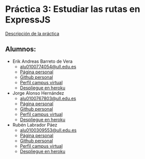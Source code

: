 # Práctica 3: Estudiar las rutas en ExpressJS

[Descripción de la práctica](https://casianorodriguezleon.gitbooks.io/ull-esit-1617/practicas/practicalearningrouting.html)

## Alumnos:

* Erik Andreas Barreto de Vera
  * alu0100774054@ull.edu.es
  * [Página personal](https://alu0100774054.github.io/)
  * [Github personal](https://github.com/alu0100774054)
  * [Perfil campus virtual](https://campusvirtual.ull.es/1617/user/view.php?id=18906&course=1148)
  * [Despliegue en heroku]()
* Jorge Alonso Hernández
  * alu0100767803@ull.edu.es
  * [Página personal](http://alu0100767803.github.io/)
  * [Github personal](https://github.com/alu0100767803)
  * [Perfil campus virtual](https://campusvirtual.ull.es/1617/user/profile.php?id=18914)
  * [Despliegue en heroku]()
* Rubén Labrador Páez
  * alu0100309553@ull.edu.es
  * [Página personal](https://alu0100309553.github.io/)
  * [Github personal](https://github.com/alu0100309553)
  * [ Perfil campus virtual](https://campusvirtual.ull.es/1617/user/view.php?id=9476&course=1148)
  * [Despliegue en heroku]()
